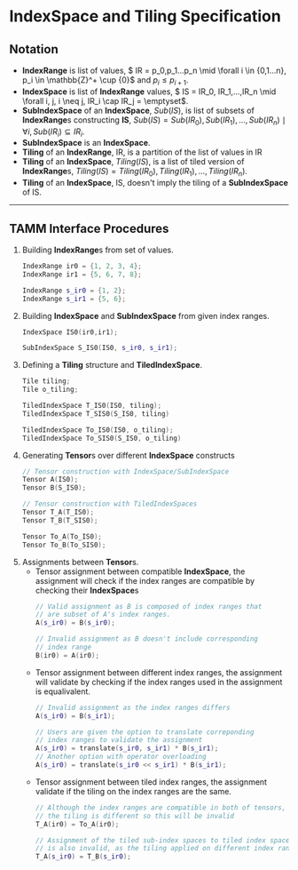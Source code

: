 # IndexSpace and Tiling Specification

## Notation

- **IndexRange** is list of values, $ IR = p_0,p_1...p_n \mid \forall i \in \{0,1...n\}, p_i \in \mathbb{Z}^+ \cup \{0\}$ and $p_i \le p_{i+1}$. 
- **IndexSpace** is list of **IndexRange** values, $ IS  = IR_0, IR_1,...,IR_n \mid \forall i, j, i \neq j, IR_i \cap IR_j = \emptyset$. 
- **SubIndexSpace** of an **IndexSpace**, $Sub(IS)$, is list of subsets of **IndexRange**s constructing **IS**, $Sub(IS) = Sub(IR_0), Sub(IR_1), ...,Sub(IR_n) \mid \forall i, Sub(IR_i) \subseteq IR_i$. 
- **SubIndexSpace** is an **IndexSpace**. 
- **Tiling** of an **IndexRange**, IR, is a partition of the list of values in IR 
- **Tiling** of an **IndexSpace**, $Tiling(IS)$, is a list of tiled version of **IndexRange**s, $Tiling(IS) = Tiling(IR_0),Tiling(IR_1),...,Tiling(IR_n)$. 
- **Tiling** of an **IndexSpace**, IS, doesn't imply the tiling of a **SubIndexSpace** of IS.

----

## TAMM Interface Procedures
1. Building **IndexRange**s from set of values.
    ```c++
    IndexRange ir0 = {1, 2, 3, 4};
    IndexRange ir1 = {5, 6, 7, 8};

    IndexRange s_ir0 = {1, 2};
    IndexRange s_ir1 = {5, 6};
    ```
2. Building **IndexSpace** and **SubIndexSpace** from given index ranges.
    ```c++
    IndexSpace IS0(ir0,ir1);

    SubIndexSpace S_IS0(IS0, s_ir0, s_ir1);
    ```
3. Defining a **Tiling** structure and **TiledIndexSpace**.
    ```c++
    Tile tiling;
    Tile o_tiling;

    TiledIndexSpace T_IS0(IS0, tiling);
    TiledIndexSpace T_SIS0(S_IS0, tiling)

    TiledIndexSpace To_IS0(IS0, o_tiling);
    TiledIndexSpace To_SIS0(S_IS0, o_tiling)
    ```
5. Generating **Tensor**s over different **IndexSpace** constructs
    ```c++
    // Tensor construction with IndexSpace/SubIndexSpace
    Tensor A(IS0);
    Tensor B(S_IS0);

    // Tensor construction with TiledIndexSpaces
    Tensor T_A(T_IS0);
    Tensor T_B(T_SIS0);

    Tensor To_A(To_IS0);
    Tensor To_B(To_SIS0);
    ```
6. Assignments between **Tensor**s.
    - Tensor assignment between compatible **IndexSpace**, the assignment will check if the index ranges are compatible by checking their **IndexSpace**s
        ```c++
        // Valid assignment as B is composed of index ranges that
        // are subset of A's index ranges.
        A(s_ir0) = B(s_ir0);

        // Invalid assignment as B doesn't include corresponding 
        // index range
        B(ir0) = A(ir0);
        ```
    - Tensor assignment between different index ranges, the assignment will validate by checking if the index ranges used in the assignment is equalivalent.
        ```c++
        // Invalid assignment as the index ranges differs 
        A(s_ir0) = B(s_ir1);

        // Users are given the option to translate correponding
        // index ranges to validate the assignment
        A(s_ir0) = translate(s_ir0, s_ir1) * B(s_ir1);
        // Another option with operator overloading
        A(s_ir0) = translate(s_ir0 << s_ir1) * B(s_ir1);
        ```
    - Tensor assignment between tiled index ranges, the assignment validate if the tiling on the index ranges are the same. 
        ```c++
        // Although the index ranges are compatible in both of tensors, 
        // the tiling is different so this will be invalid
        T_A(ir0) = To_A(ir0);

        // Assignment of the tiled sub-index spaces to tiled index spaces 
        // is also invalid, as the tiling applied on different index ranges
        T_A(s_ir0) = T_B(s_ir0);
        ```